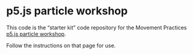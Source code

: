 # p5.js particle workshop

This code is the “starter kit” code repository for the Movement Practices [p5.js
particle
workshop](https://www.notion.so/P5-js-Particle-Workshop-aba7992a689c457a8cca10e2f49e6a04).

Follow the instructions on that page for use.
